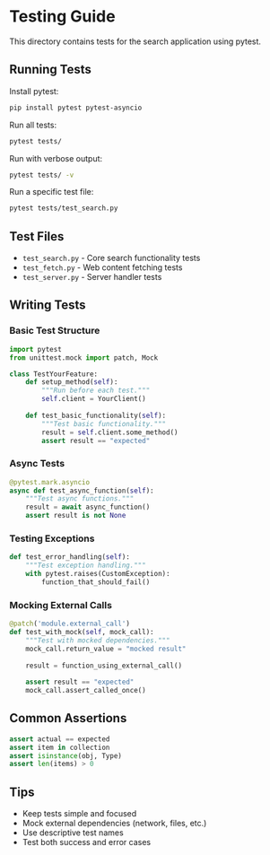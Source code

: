 # Testing Guide

This directory contains tests for the search application using pytest.

## Running Tests

Install pytest:
```bash
pip install pytest pytest-asyncio
```

Run all tests:
```bash
pytest tests/
```

Run with verbose output:
```bash
pytest tests/ -v
```

Run a specific test file:
```bash
pytest tests/test_search.py
```

## Test Files

- `test_search.py` - Core search functionality tests
- `test_fetch.py` - Web content fetching tests  
- `test_server.py` - Server handler tests

## Writing Tests

### Basic Test Structure

```python
import pytest
from unittest.mock import patch, Mock

class TestYourFeature:
    def setup_method(self):
        """Run before each test."""
        self.client = YourClient()
    
    def test_basic_functionality(self):
        """Test basic functionality."""
        result = self.client.some_method()
        assert result == "expected"
```

### Async Tests

```python
@pytest.mark.asyncio
async def test_async_function(self):
    """Test async functions."""
    result = await async_function()
    assert result is not None
```

### Testing Exceptions

```python
def test_error_handling(self):
    """Test exception handling."""
    with pytest.raises(CustomException):
        function_that_should_fail()
```

### Mocking External Calls

```python
@patch('module.external_call')
def test_with_mock(self, mock_call):
    """Test with mocked dependencies."""
    mock_call.return_value = "mocked result"
    
    result = function_using_external_call()
    
    assert result == "expected"
    mock_call.assert_called_once()
```

## Common Assertions

```python
assert actual == expected
assert item in collection  
assert isinstance(obj, Type)
assert len(items) > 0
```

## Tips

- Keep tests simple and focused
- Mock external dependencies (network, files, etc.)
- Use descriptive test names
- Test both success and error cases